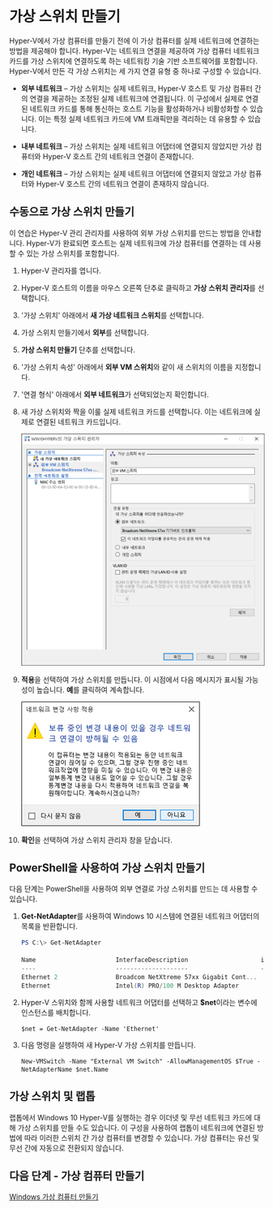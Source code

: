 # 가상 스위치 만들기

Hyper-V에서 가상 컴퓨터를 만들기 전에 이 가상 컴퓨터를 실제 네트워크에 연결하는 방법을 제공해야 합니다. Hyper-V는 네트워크 연결을 제공하여 가상 컴퓨터 네트워크 카드를 가상 스위치에 연결하도록 하는 네트워킹 기술 기반 소프트웨어를 포함합니다. Hyper-V에서 만든 각 가상 스위치는 세 가지 연결 유형 중 하나로 구성할 수 있습니다.

- **외부 네트워크** – 가상 스위치는 실제 네트워크, Hyper-V 호스트 및 가상 컴퓨터 간의 연결을 제공하는 조정된 실제 네트워크에 연결됩니다. 이 구성에서 실제로 연결된 네트워크 카드를 통해 통신하는 호스트 기능을 활성화하거나 비활성화할 수 있습니다. 이는 특정 실제 네트워크 카드에 VM 트래픽만을 격리하는 데 유용할 수 있습니다.

- **내부 네트워크** – 가상 스위치는 실제 네트워크 어댑터에 연결되지 않았지만 가상 컴퓨터와 Hyper-V 호스트 간의 네트워크 연결이 존재합니다.

- **개인 네트워크** – 가상 스위치는 실제 네트워크 어댑터에 연결되지 않았고 가상 컴퓨터와 Hyper-V 호스트 간의 네트워크 연결이 존재하지 않습니다.

## 수동으로 가상 스위치 만들기

이 연습은 Hyper-V 관리 관리자를 사용하여 외부 가상 스위치를 만드는 방법을 안내합니다. Hyper-V가 완료되면 호스트는 실제 네트워크에 가상 컴퓨터를 연결하는 데 사용할 수 있는 가상 스위치를 포함합니다.

1. Hyper-V 관리자를 엽니다.

2. Hyper-V 호스트의 이름을 마우스 오른쪽 단추로 클릭하고 **가상 스위치 관리자**를 선택합니다.

3. '가상 스위치' 아래에서 **새 가상 네트워크 스위치**를 선택합니다.

4. 가상 스위치 만들기에서 **외부**를 선택합니다.

5. **가상 스위치 만들기** 단추를 선택합니다.

6. '가상 스위치 속성' 아래에서 **외부 VM 스위치**와 같이 새 스위치의 이름을 지정합니다.

7. '연결 형식' 아래에서 **외부 네트워크**가 선택되었는지 확인합니다.

8. 새 가상 스위치와 짝을 이룰 실제 네트워크 카드를 선택합니다. 이는 네트워크에 실제로 연결된 네트워크 카드입니다.

    ![](media/newSwitch_upd.png)

9. **적용**을 선택하여 가상 스위치를 만듭니다. 이 시점에서 다음 메시지가 표시될 가능성이 높습니다. **예**를 클릭하여 계속합니다.

    ![](media/pen_changes_upd.png)

10. **확인**을 선택하여 가상 스위치 관리자 창을 닫습니다.

## PowerShell을 사용하여 가상 스위치 만들기

다음 단계는 PowerShell을 사용하여 외부 연결로 가상 스위치를 만드는 데 사용할 수 있습니다.

1. **Get-NetAdapter**를 사용하여 Windows 10 시스템에 연결된 네트워크 어댑터의 목록을 반환합니다.

    ```powershell
    PS C:\> Get-NetAdapter
    
    Name                      InterfaceDescription                    ifIndex Status       MacAddress             LinkSpeed
    ----                      --------------------                    ------- ------       ----------             ---------
    Ethernet 2                Broadcom NetXtreme 57xx Gigabit Cont...       5 Up           BC-30-5B-A8-C1-7F         1 Gbps
    Ethernet                  Intel(R) PRO/100 M Desktop Adapter            3 Up           00-0E-0C-A8-DC-31        10 Mbps  
    ```

2. Hyper-V 스위치와 함께 사용할 네트워크 어댑터를 선택하고 **$net**이라는 변수에 인스턴스를 배치합니다.

    ```
    $net = Get-NetAdapter -Name 'Ethernet'
    ```

3. 다음 명령을 실행하여 새 Hyper-V 가상 스위치를 만듭니다.

    ```
    New-VMSwitch -Name "External VM Switch" -AllowManagementOS $True -NetAdapterName $net.Name
    ```

## 가상 스위치 및 랩톱

랩톱에서 Windows 10 Hyper-V를 실행하는 경우 이더넷 및 무선 네트워크 카드에 대해 가상 스위치를 만들 수도 있습니다. 이 구성을 사용하여 랩톱이 네트워크에 연결된 방법에 따라 이러한 스위치 간 가상 컴퓨터를 변경할 수 있습니다. 가상 컴퓨터는 유선 및 무선 간에 자동으로 전환되지 않습니다.

## 다음 단계 - 가상 컴퓨터 만들기

[Windows 가상 컴퓨터 만들기](walkthrough_create_vm.md)




